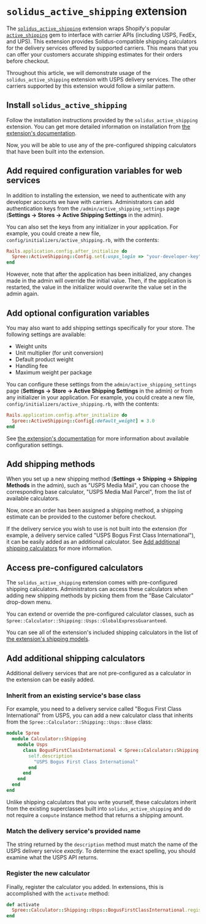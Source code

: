 # `solidus_active_shipping` extension

The [`solidus_active_shipping`][repo] extension wraps Shopify's popular
[`active_shipping`](http://shopify.github.io/active_shipping/) gem to interface
with carrier APIs (including USPS, FedEx, and UPS). This extension provides
Solidus-compatible shipping calculators for the delivery services offered by
supported carriers. This means that you can offer your customers accurate
shipping estimates for their orders before checkout.

[repo]: https://github.com/solidusio-contrib/solidus_active_shipping

Throughout this article, we will demonstrate usage of the
`solidus_active_shipping` extension with USPS delivery services. The other
carriers supported by this extension would follow a similar pattern.

## Install `solidus_active_shipping`

Follow the installation instructions provided by the `solidus_active_shipping`
extension. You can get more detailed information on installation from [the
extension's documentation][readme].

[readme]: https://github.com/solidusio-contrib/solidus_active_shipping/blob/master/README.md

Now, you will be able to use any of the pre-configured shipping calculators that
have been built into the extension.

## Add required configuration variables for web services

In addition to installing the extension, we need to authenticate with any
developer accounts we have with carriers. Administrators can add authentication
keys from the `/admin/active_shipping_settings` page (**Settings -> Stores ->
Active Shipping Settings** in the admin).

You can also set the keys from any initializer in your application. For example,
you could create a new file, `config/initializers/active_shipping.rb`, with the
contents:

```ruby
Rails.application.config.after_initialize do
  Spree::ActiveShipping::Config.set(:usps_login => "your-developer-key")
end
```

However, note that after the application has been initialized, any changes made
in the admin will override the initial value. Then, if the application is
restarted, the value in the initializer would overwrite the value set in the
admin again.

<!-- TODO:
  There currently isn't a reference list for how to configure the supported
  carriers with an initializer. I think we could either provide a complete list
  in the `solidus_active_shipping` README or more verbosely explain how to see a
  list of the possible preferences via a rails console.
-->

## Add optional configuration variables

You may also want to add shipping settings specifically for your store. The
following settings are available:

- Weight units
- Unit multiplier (for unit conversion)
- Default product weight
- Handling fee
- Maximum weight per package

You can configure these settings from the `admin/active_shipping_settings` page
(**Settings -> Store -> Active Shipping Settings** in the admin) or from any
initializer in your application. For example, you could create a new file,
`config/initializers/active_shipping.rb`, with the contents:

```ruby
Rails.application.config.after_initialize do
  Spree::ActiveShipping::Config[:default_weight] = 3.0
end
```

See [the extension's documentation][readme] for more information about available
configuration settings.

## Add shipping methods

When you set up a new shipping method (**Settings -> Shipping -> Shipping
Methods** in the admin), such as "USPS Media Mail", you can choose the
corresponding base calculator, "USPS Media Mail Parcel", from the list of
available calculators.

Now, once an order has been assigned a shipping method, a shipping estimate can
be provided to the customer before checkout.

If the delivery service you wish to use is not built into the extension (for
example, a delivery service called "USPS Bogus First Class International"), it
can be easily added as an additional calculator. See [Add additional shipping
calculators](#add-additional-shipping-calculators) for more information.

## Access pre-configured calculators

The `solidus_active_shipping` extension comes with pre-configured shipping
calculators. Administrators can access these calculators when adding new
shipping methods by picking them from the "Base Calculator" drop-down menu.

You can extend or override the pre-configured calculator classes, such as
`Spree::Calculator::Shipping::Usps::GlobalExpressGuaranteed`.

You can see all of the extension's included shipping calculators in the list
of [the extension's shipping models][models].

[models]: https://github.com/solidusio-contrib/solidus_active_shipping/tree/master/app/models/spree/calculator/shipping

## Add additional shipping calculators

Additional delivery services that are not pre-configured as a calculator in the
extension can be easily added.

### Inherit from an existing service's base class

For example, you need to a delivery service called "Bogus First Class
International" from USPS, you can add a new calculator class that inherits from
the `Spree::Calculator::Shipping::Usps::Base` class:

```ruby
module Spree
  module Calculator::Shipping
    module Usps
      class BogusFirstClassInternational < Spree::Calculator::Shipping::Usps::Base
        self.description
          "USPS Bogus First Class International"
        end
      end
    end
  end
end
```

Unlike shipping calculators that you write yourself, these calculators inherit
from the existing superclasses built into `solidus_active_shipping` and do not
require a `compute` instance method that returns a shipping amount.

### Match the delivery service's provided name

The string returned by the `description` method must match the name of the USPS
delivery service _exactly_. To determine the exact spelling, you should examine
what the USPS API returns.

<!-- TODO:
  Expand this sub-article to make a practical example of a developer matching
  the delivery service with its provided name.
-->

### Register the new calculator

Finally, register the calculator you added. In extensions, this is accomplished
with the `activate` method:

```ruby
def activate
  Spree::Calculator::Shipping::Usps::BogusFirstClassInternational.register
end
```


